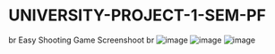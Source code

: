 # UNIVERSITY-PROJECT-1-SEM-PF
br
Easy Shooting Game Screenshoot
br
![image](https://github.com/user-attachments/assets/636a5f2c-b9a9-411a-aa4c-cc3f57b0b8a4)
![image](https://github.com/user-attachments/assets/90f05cd1-a170-49b6-8815-4683d9e5ab5f)
![image](https://github.com/user-attachments/assets/d405336d-5f36-4d58-8378-614bc2b85b5a)
